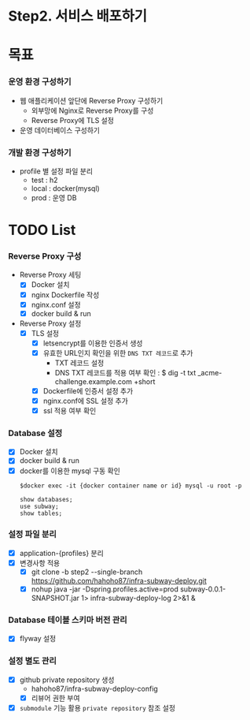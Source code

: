# Step2. 서비스 배포하기

# 목표

### 운영 환경 구성하기

- 웹 애플리케이션 앞단에 Reverse Proxy 구성하기
  - 외부망에 Nginx로 Reverse Proxy를 구성
  - Reverse Proxy에 TLS 설정
- 운영 데이터베이스 구성하기

### 개발 환경 구성하기

- profile 별 설정 파일 분리
  - test : h2
  - local : docker(mysql)
  - prod : 운영 DB

# TODO List

### Reverse Proxy 구성

- Reverse Proxy 세팅
  - [x] Docker 설치
  - [x] nginx Dockerfile 작성
  - [x] nginx.conf 설정
  - [x] docker build & run

- Reverse Proxy 설정
  - [x] TLS 설정
    - [x] letsencrypt를 이용한 인증서 생성
    - [x] 유효한 URL인지 확인을 위한 `DNS TXT 레코드`로 추가
      - TXT 레코드 설정
      - DNS TXT 레코드를 적용 여부 확인 : $ dig -t txt _acme-challenge.example.com +short
    - [x] Dockerfile에 인증서 설정 추가
    - [x] nginx.conf에 SSL 설정 추가
    - [x] ssl 적용 여부 확인

### Database 설정

- [x] Docker 설치
- [x] docker build & run
- [x] docker를 이용한 mysql 구동 확인
  ```shell
  $docker exec -it {docker container name or id} mysql -u root -p
  ```
  ```mysql
  show databases;
  use subway;
  show tables;
  ```

### 설정 파일 분리

- [x] application-{profiles} 분리
- [x] 변경사항 적용
  - [x] git clone -b step2 --single-branch https://github.com/hahoho87/infra-subway-deploy.git
  - [x] nohup java -jar -Dspring.profiles.active=prod subway-0.0.1-SNAPSHOT.jar 1> infra-subway-deploy-log 2>&1 &

### Database 테이블 스키마 버전 관리

- [x] flyway 설정

### 설정 별도 관리

- [x] github private repository 생성
  - hahoho87/infra-subway-deploy-config
  - [x] 리뷰어 권한 부여
- [x] `submodule` 기능 활용 `private repository` 참조 설정